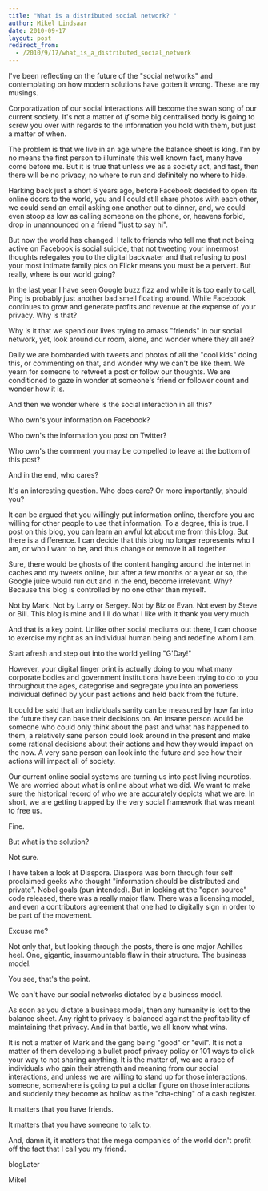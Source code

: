 ```yaml
---
title: "What is a distributed social network? "
author: Mikel Lindsaar
date: 2010-09-17
layout: post
redirect_from:
  - /2010/9/17/what_is_a_distributed_social_network
---
```

I've been reflecting on the future of the "social networks" and
contemplating on how modern solutions have gotten it wrong. These are my
musings.

Corporatization of our social interactions will become the swan song of
our current society. It's not a matter of *if* some big centralised body
is going to screw you over with regards to the information you hold with
them, but just a matter of when.

The problem is that we live in an age where the balance sheet is king.
I'm by no means the first person to illuminate this well known fact,
many have come before me. But it is true that unless we as a society
act, and fast, then there will be no privacy, no where to run and
definitely no where to hide.

Harking back just a short 6 years ago, before Facebook decided to open
its online doors to the world, you and I could still share photos with
each other, we could send an email asking one another out to dinner,
and, we could even stoop as low as calling someone on the phone, or,
heavens forbid, drop in unannounced on a friend "just to say hi".

But now the world has changed. I talk to friends who tell me that not
being active on Facebook is social suicide, that not tweeting your
innermost thoughts relegates you to the digital backwater and that
refusing to post your most intimate family pics on Flickr means you must
be a pervert. But really, where is our world going?

In the last year I have seen Google buzz fizz and while it is too early
to call, Ping is probably just another bad smell floating around. While
Facebook continues to grow and generate profits and revenue at the
expense of your privacy. Why is that?

Why is it that we spend our lives trying to amass "friends" in our
social network, yet, look around our room, alone, and wonder where they
all are?

Daily we are bombarded with tweets and photos of all the "cool kids"
doing this, or commenting on that, and wonder why we can't be like them.
We yearn for someone to retweet a post or follow our thoughts. We are
conditioned to gaze in wonder at someone's friend or follower count and
wonder how it is.

And then we wonder where is the social interaction in all this?

Who own's your information on Facebook?

Who own's the information you post on Twitter?

Who own's the comment you may be compelled to leave at the bottom of
this post?

And in the end, who cares?

It's an interesting question. Who does care? Or more importantly, should
you?

It can be argued that you willingly put information online, therefore
you are willing for other people to use that information. To a degree,
this is true. I post on this blog, you can learn an awful lot about me
from this blog. But there is a difference. I can decide that this blog
no longer represents who I am, or who I want to be, and thus change or
remove it all together.

Sure, there would be ghosts of the content hanging around the internet
in caches and my tweets online, but after a few months or a year or so,
the Google juice would run out and in the end, become irrelevant. Why?
Because this blog is controlled by no one other than myself.

Not by Mark. Not by Larry or Sergey. Not by Biz or Evan. Not even by
Steve or Bill. This blog is mine and I'll do what I like with it thank
you very much.

And that is a key point. Unlike other social mediums out there, I can
choose to exercise my right as an individual human being and redefine
whom I am.

Start afresh and step out into the world yelling "G'Day!"

However, your digital finger print is actually doing to you what many
corporate bodies and government institutions have been trying to do to
you throughout the ages, categorise and segregate you into an powerless
individual defined by your past actions and held back from the future.

It could be said that an individuals sanity can be measured by how far
into the future they can base their decisions on. An insane person would
be someone who could only think about the past and what has happened to
them, a relatively sane person could look around in the present and make
some rational decisions about their actions and how they would impact on
the now. A very sane person can look into the future and see how their
actions will impact all of society.

Our current online social systems are turning us into past living
neurotics. We are worried about what is online about what we did. We
want to make sure the historical record of who we are accurately depicts
what we are. In short, we are getting trapped by the very social
framework that was meant to free us.

Fine.

But what is the solution?

Not sure.

I have taken a look at Diaspora. Diaspora was born through four self
proclaimed geeks who thought "information should be distributed and
private". Nobel goals (pun intended). But in looking at the "open
source" code released, there was a really major flaw. There was a
licensing model, and even a contributors agreement that one had to
digitally sign in order to be part of the movement.

Excuse me?

Not only that, but looking through the posts, there is one major
Achilles heel. One, gigantic, insurmountable flaw in their structure.
The business model.

You see, that's the point.

We can't have our social networks dictated by a business model.

As soon as you dictate a business model, then any humanity is lost to
the balance sheet. Any right to privacy is balanced against the
profitability of maintaining that privacy. And in that battle, we all
know what wins.

It is not a matter of Mark and the gang being "good" or "evil". It is
not a matter of them developing a bullet proof privacy policy or 101
ways to click your way to not sharing anything. It is the matter of, we
are a race of individuals who gain their strength and meaning from our
social interactions, and unless we are willing to stand up for those
interactions, someone, somewhere is going to put a dollar figure on
those interactions and suddenly they become as hollow as the "cha-ching"
of a cash register.

It matters that you have friends.

It matters that you have someone to talk to.

And, damn it, it matters that the mega companies of the world don't
profit off the fact that I call you my friend.

blogLater

Mikel

